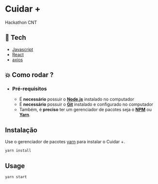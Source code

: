 # Cuidar +

Hackathon CNT

## :rocket: Tech

- [Javascript](https://www.javascript.com/)
- [React](https://pt-br.reactjs.org/)
- [axios](https://github.com/axios/axios)

## :boom: Como rodar ?

- ### **Pré-requisitos**

  - É **necessário** possuir o **[Node.js](https://nodejs.org/en/)** instalado no computador
  - É **necessário** possuir o **[Git](https://git-scm.com/)** instalado e configurado no computador
  - Também, é **preciso** ter um gerenciador de pacotes seja o **[NPM](https://www.npmjs.com/)** ou **[Yarn](https://yarnpkg.com/)**.

## Instalação

Use o gerenciador de pacotes [yarn](https://yarnpkg.com/) para instalar o Cuidar +.

```bash
yarn install
```

## Usage

```bash
yarn start
```

